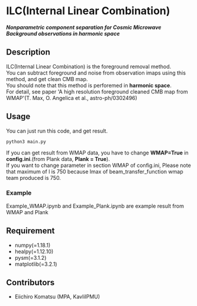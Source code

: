 # ILC(Internal Linear Combination)

***Nonparametric component separation for Cosmic Microwave Background observations in harmonic space***


## Description

ILC(Internal Linear Combination) is the foreground removal method.  
You can subtract foreground and noise from observation imaps using this method, and get clean CMB map.  
You should note that this method is perforemed in **harmonic space**.  
For detail, see paper 'A high resolution foreground cleaned CMB map from WMAP'(T. Max, O. Angelica et al., astro-ph/0302496)

## Usage

You can just run this code, and get result.
  
`python3 main.py`     
  
If you can get result from WMAP data, you have to change **WMAP=True** in **config.ini**.(from Plank data, **Plank = True**).    
If you want to change parameter in section WMAP of config.ini, Please note that maximum of l is 750 because lmax of beam_transfer_function wmap team produced is 750.  

### Example

Example_WMAP.ipynb and Example_Plank.ipynb are example result from WMAP and Plank

## Requirement

- numpy(=1.18.1)
- healpy(=1.12.10)
- pysm(=3.1.2)
- matplotlib(=3.2.1)


## Contributors

- Eiichiro Komatsu (MPA, KavliIPMU)


